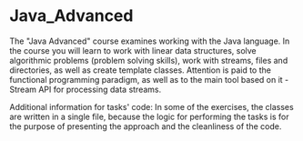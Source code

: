 # Java_Advanced
The "Java Advanced" course examines working with the Java language. In the course you will learn to work with linear data structures, solve algorithmic problems (problem solving skills), work with streams, files and directories, as well as create template classes. Attention is paid to the functional programming paradigm, as well as to the main tool based on it - Stream API for processing data streams.

Additional information for tasks' code: In some of the exercises, the classes are written in a single file, because the logic for performing the tasks is for the purpose of presenting the approach and the cleanliness of the code.
